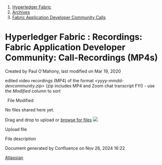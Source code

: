1. [Hyperledger Fabric](index.html)
2. [Archives](Archives_22840389.html)
3. [Fabric Application Developer Community Calls](Fabric-Application-Developer-Community-Calls_22839549.html)

# Hyperledger Fabric : Recordings: Fabric Application Developer Community: Call-Recordings (MP4s)

Created by Paul O'Mahony, last modified on Mar 19, 2020

edited video recordings (MP4) of the format *&lt;yyyy-mmdd-devcommunity.zip&gt;* (zip includes MP4 and Zoom chat transcript FYI) - use the *Modified* column to sort

  File Modified

No files shared here yet.

Drag and drop to upload or [browse for files]() ![](images/icons/wait.gif)

Upload file

File description

Document generated by Confluence on Nov 26, 2024 16:22

[Atlassian](http://www.atlassian.com/)
